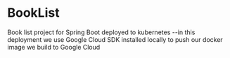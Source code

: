 # BookList
Book list project for Spring Boot deployed to kubernetes
--in this deployment we use Google Cloud SDK installed locally to push our docker image we build to Google Cloud

